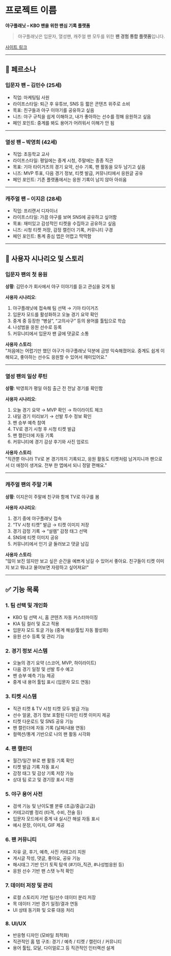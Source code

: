 # 프로젝트 이름  
**야구플래닛 – KBO 팬을 위한 팬심 기록 플랫폼**
> 야구플래닛은 입문자, 열성팬, 캐주얼 팬 모두를 위한 **팬 경험 통합 플랫폼**입니다.

[사이트 링크](https://v0-kbo-fan-platform.vercel.app/)

---

## 🎯 페르소나

### 입문자 팬 – 김민수 (25세)  
- 직업: 마케팅팀 사원  
- 라이프스타일: 퇴근 후 유튜브, SNS 등 짧은 콘텐츠 위주로 소비  
- 목표: 친구들과 야구 이야기를 공유하고 싶음  
- 니즈: 야구 규칙을 쉽게 이해하고, 내가 좋아하는 선수를 정해 응원하고 싶음  
- 페인 포인트: 중계를 봐도 용어가 어려워서 이해가 안 됨  

---

### 열성 팬 – 박영희 (42세)  
- 직업: 초등학교 교사  
- 라이프스타일: 평일에는 중계 시청, 주말에는 종종 직관  
- 목표: 기아 타이거즈의 경기 요약, 선수 기록, 팬 활동을 모두 남기고 싶음  
- 니즈: MVP 투표, 다음 경기 정보, 티켓 발급, 커뮤니티에서 응원글 공유  
- 페인 포인트: 기존 플랫폼에서는 응원 기록이 남지 않아 아쉬움  

---

### 캐주얼 팬 – 이지은 (28세)  
- 직업: 프리랜서 디자이너  
- 라이프스타일: 가끔 야구를 보며 SNS에 공유하고 싶어함  
- 목표: 재미있고 감성적인 티켓을 수집하고 공유하고 싶음  
- 니즈: 시청 티켓 저장, 감정 캘린더 기록, 커뮤니티 구경  
- 페인 포인트: 통계 중심 앱은 어렵고 딱딱함  

---

## 📱 사용자 시나리오 및 스토리

### 입문자 팬의 첫 응원  
**상황**: 김민수가 회사에서 야구 이야기를 듣고 관심을 갖게 됨

**사용자 시나리오**:  
1. 야구플래닛에 접속해 팀 선택 → 기아 타이거즈  
2. 입문자 모드를 활성화하고 오늘 경기 요약 확인  
3. 중계 중 등장한 “병살”, “고의사구” 등의 용어를 툴팁으로 학습  
4. 나성범을 응원 선수로 등록  
5. 커뮤니티에서 입문자 팬 글에 댓글로 소통

**사용자 스토리**:  
"처음에는 어렵기만 했던 야구가 야구플래닛 덕분에 금방 익숙해졌어요. 중계도 쉽게 이해되고, 좋아하는 선수도 응원할 수 있어서 재미있어요."

---

### 열성 팬의 일상 루틴  
**상황**: 박영희가 평일 아침 출근 전 전날 경기를 확인함

**사용자 시나리오**:  
1. 오늘 경기 요약 → MVP 확인 → 하이라이트 체크  
2. 내일 경기 미리보기 → 선발 투수 정보 확인  
3. 팬 승부 예측 참여  
4. TV로 경기 시청 후 시청 티켓 발급  
5. 팬 캘린더에 자동 기록  
6. 커뮤니티에 경기 감상 후기와 사진 업로드

**사용자 스토리**:  
"직관뿐 아니라 TV로 본 경기까지 기록되고, 응원 활동도 티켓처럼 남겨지니까 팬으로서 더 애정이 생겨요. 전부 한 앱에서 되니 정말 편해요."

---

### 캐주얼 팬의 주말 기록  
**상황**: 이지은이 주말에 친구와 함께 TV로 야구를 봄

**사용자 시나리오**:  
1. 경기 중에 야구플래닛 접속  
2. “TV 시청 티켓” 발급 → 티켓 이미지 저장  
3. 경기 감정 기록 → “설렘” 감정 태그 선택  
4. SNS에 티켓 이미지 공유  
5. 커뮤니티에서 인기 글 둘러보고 댓글 남김

**사용자 스토리**:  
"많이 보진 않지만 보고 싶은 순간을 예쁘게 남길 수 있어서 좋아요. 친구들이 티켓 이미지 보고 뭐냐고 물어보면 자랑하고 싶어져요!"

---

## ✅ 기능 목록

### 1. 팀 선택 및 개인화
- KBO 팀 선택 시, 홈 콘텐츠 자동 커스터마이징
- KIA 팀 컬러 및 로고 적용
- 입문자 모드 토글 가능 (중계 해설/툴팁 자동 활성화)
- 응원 선수 등록 및 관리 기능

### 2. 경기 정보 시스템
- 오늘의 경기 요약 (스코어, MVP, 하이라이트)
- 다음 경기 일정 및 선발 투수 예고
- 팬 승부 예측 기능 제공
- 중계 내 용어 툴팁 표시 (입문자 모드 연동)

### 3. 티켓 시스템
- 직관 티켓 & TV 시청 티켓 모두 발급 가능
- 선수 얼굴, 경기 정보 포함된 디자인 티켓 이미지 제공
- 티켓 다운로드 및 SNS 공유 기능
- 팬 캘린더에 자동 기록 (날짜/내용 연동)
- 컬렉션/통계 기반으로 나의 팬 활동 시각화

### 4. 팬 캘린더
- 월간/일간 뷰로 팬 활동 기록 확인
- 티켓 발급 기록 자동 표시
- 감정 태그 및 감상 기록 저장 가능
- 상대 팀 로고 및 경기장 표시 지원

### 5. 야구 용어 사전
- 검색 기능 및 난이도별 분류 (초급/중급/고급)
- 카테고리별 정리 (타격, 수비, 전술 등)
- 입문자 모드에서 중계 내 실시간 해설 자동 표시
- 예시 문장, 이미지, GIF 제공

### 6. 팬 커뮤니티
- 자유 글, 후기, 예측, 사진 카테고리 지원
- 게시글 작성, 댓글, 좋아요, 공유 기능
- 해시태그 기반 인기 토픽 탐색 (#기아_직관, #나성범응원 등)
- 응원 선수 기반 팬 스탯 누적 확인

### 7. 데이터 저장 및 관리
- 로컬 스토리지 기반 팀/선수 데이터 분리 저장
- 목 데이터 기반 경기 일정/결과 연동
- UI 상태 동기화 및 오류 대응 처리

### 8. UI/UX
- 반응형 디자인 (모바일 최적화)
- 직관적인 홈 탭 구조: 경기 / 예측 / 티켓 / 캘린더 / 커뮤니티
- 용어 툴팁, 모달, 다이얼로그 등 직관적인 인터랙션 설계
